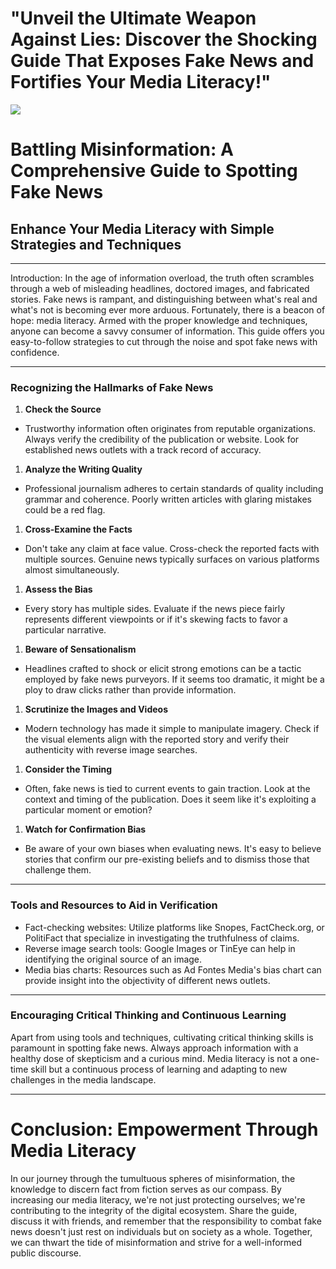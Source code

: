 # "Unveil the Ultimate Weapon Against Lies: Discover the Shocking Guide That Exposes Fake News and Fortifies Your Media Literacy!"

![](https://oaidalleapiprodscus.blob.core.windows.net/private/org-gXPbBm0AsUo5a4CtQGiKlNGU/user-w6ZkVLVP9InJi6KkAr5kPeie/img-xRJpa2Hwe7qNTvKUOaMLFRJS.png?st=2023-11-14T15%3A03%3A03Z&se=2023-11-14T17%3A03%3A03Z&sp=r&sv=2021-08-06&sr=b&rscd=inline&rsct=image/png&skoid=6aaadede-4fb3-4698-a8f6-684d7786b067&sktid=a48cca56-e6da-484e-a814-9c849652bcb3&skt=2023-11-14T15%3A24%3A25Z&ske=2023-11-15T15%3A24%3A25Z&sks=b&skv=2021-08-06&sig=7kGxvn06tfh1pbv1IqhQqwx6PuRAsqBJ1UxlDp24NWc%3D)

# Battling Misinformation: A Comprehensive Guide to Spotting Fake News

## Enhance Your Media Literacy with Simple Strategies and Techniques

---

Introduction: In the age of information overload, the truth often scrambles through a web of misleading headlines, doctored images, and fabricated stories. Fake news is rampant, and distinguishing between what's real and what's not is becoming ever more arduous. Fortunately, there is a beacon of hope: media literacy. Armed with the proper knowledge and techniques, anyone can become a savvy consumer of information. This guide offers you easy-to-follow strategies to cut through the noise and spot fake news with confidence.

---

### Recognizing the Hallmarks of Fake News

1. **Check the Source**
* Trustworthy information often originates from reputable organizations. Always verify the credibility of the publication or website. Look for established news outlets with a track record of accuracy.
1. **Analyze the Writing Quality**
* Professional journalism adheres to certain standards of quality including grammar and coherence. Poorly written articles with glaring mistakes could be a red flag.
1. **Cross-Examine the Facts**
* Don't take any claim at face value. Cross-check the reported facts with multiple sources. Genuine news typically surfaces on various platforms almost simultaneously.
1. **Assess the Bias**
* Every story has multiple sides. Evaluate if the news piece fairly represents different viewpoints or if it's skewing facts to favor a particular narrative.
1. **Beware of Sensationalism**
* Headlines crafted to shock or elicit strong emotions can be a tactic employed by fake news purveyors. If it seems too dramatic, it might be a ploy to draw clicks rather than provide information.
1. **Scrutinize the Images and Videos**
* Modern technology has made it simple to manipulate imagery. Check if the visual elements align with the reported story and verify their authenticity with reverse image searches.
1. **Consider the Timing**
* Often, fake news is tied to current events to gain traction. Look at the context and timing of the publication. Does it seem like it's exploiting a particular moment or emotion?
1. **Watch for Confirmation Bias**
* Be aware of your own biases when evaluating news. It's easy to believe stories that confirm our pre-existing beliefs and to dismiss those that challenge them.

---

### Tools and Resources to Aid in Verification

* Fact-checking websites: Utilize platforms like Snopes, FactCheck.org, or PolitiFact that specialize in investigating the truthfulness of claims.
* Reverse image search tools: Google Images or TinEye can help in identifying the original source of an image.
* Media bias charts: Resources such as Ad Fontes Media's bias chart can provide insight into the objectivity of different news outlets.

---

### Encouraging Critical Thinking and Continuous Learning

Apart from using tools and techniques, cultivating critical thinking skills is paramount in spotting fake news. Always approach information with a healthy dose of skepticism and a curious mind. Media literacy is not a one-time skill but a continuous process of learning and adapting to new challenges in the media landscape.

---

# Conclusion: Empowerment Through Media Literacy

In our journey through the tumultuous spheres of misinformation, the knowledge to discern fact from fiction serves as our compass. By increasing our media literacy, we're not just protecting ourselves; we're contributing to the integrity of the digital ecosystem. Share the guide, discuss it with friends, and remember that the responsibility to combat fake news doesn't just rest on individuals but on society as a whole. Together, we can thwart the tide of misinformation and strive for a well-informed public discourse.